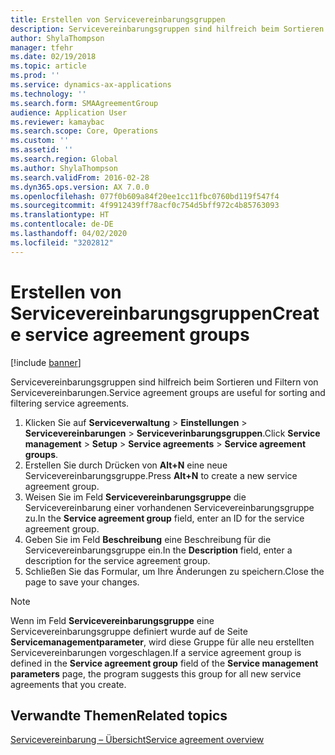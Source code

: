 ```yaml
---
title: Erstellen von Servicevereinbarungsgruppen
description: Servicevereinbarungsgruppen sind hilfreich beim Sortieren und Filtern von Servicevereinbarungen.
author: ShylaThompson
manager: tfehr
ms.date: 02/19/2018
ms.topic: article
ms.prod: ''
ms.service: dynamics-ax-applications
ms.technology: ''
ms.search.form: SMAAgreementGroup
audience: Application User
ms.reviewer: kamaybac
ms.search.scope: Core, Operations
ms.custom: ''
ms.assetid: ''
ms.search.region: Global
ms.author: ShylaThompson
ms.search.validFrom: 2016-02-28
ms.dyn365.ops.version: AX 7.0.0
ms.openlocfilehash: 077f0b609a84f20ee1cc11fbc0760bd119f547f4
ms.sourcegitcommit: 4f9912439ff78acf0c754d5bff972c4b85763093
ms.translationtype: HT
ms.contentlocale: de-DE
ms.lasthandoff: 04/02/2020
ms.locfileid: "3202812"
---
```

# <a name="create-service-agreement-groups"></a><span data-ttu-id="d3f4a-103">Erstellen von Servicevereinbarungsgruppen</span><span class="sxs-lookup"><span data-stu-id="d3f4a-103">Create service agreement groups</span></span> 

[!include [banner](../includes/banner.md)]

<span data-ttu-id="d3f4a-104">Servicevereinbarungsgruppen sind hilfreich beim Sortieren und Filtern von Servicevereinbarungen.</span><span class="sxs-lookup"><span data-stu-id="d3f4a-104">Service agreement groups are useful for sorting and filtering service agreements.</span></span>

1. <span data-ttu-id="d3f4a-105">Klicken Sie auf **Serviceverwaltung** \> **Einstellungen** \> **Servicevereinbarungen** \> **Serviceverinbarungsgruppen**.</span><span class="sxs-lookup"><span data-stu-id="d3f4a-105">Click **Service management** \> **Setup** \> **Service agreements** \> **Service agreement groups**.</span></span>
2. <span data-ttu-id="d3f4a-106">Erstellen Sie durch Drücken von **Alt+N** eine neue Servicevereinbarungsgruppe.</span><span class="sxs-lookup"><span data-stu-id="d3f4a-106">Press **Alt+N** to create a new service agreement group.</span></span>
3. <span data-ttu-id="d3f4a-107">Weisen Sie im Feld **Servicevereinbarungsgruppe**  die Servicevereinbarung einer vorhandenen Servicevereinbarungsgruppe zu.</span><span class="sxs-lookup"><span data-stu-id="d3f4a-107">In the **Service agreement group** field, enter an ID for the service agreement group.</span></span>
4. <span data-ttu-id="d3f4a-108">Geben Sie im Feld **Beschreibung** eine Beschreibung für die Servicevereinbarungsgruppe ein.</span><span class="sxs-lookup"><span data-stu-id="d3f4a-108">In the **Description** field, enter a description for the service agreement group.</span></span>
5. <span data-ttu-id="d3f4a-109">Schließen Sie das Formular, um Ihre Änderungen zu speichern.</span><span class="sxs-lookup"><span data-stu-id="d3f4a-109">Close the page to save your changes.</span></span>

> [!NOTE]
> <span data-ttu-id="d3f4a-110">Wenn im Feld **Servicevereinbarungsgruppe** eine Servicevereinbarungsgruppe definiert wurde auf de Seite **Servicemanagementparameter**, wird diese Gruppe für alle neu erstellten Servicevereinbarungen vorgeschlagen.</span><span class="sxs-lookup"><span data-stu-id="d3f4a-110">If a service agreement group is defined in the **Service agreement group** field of the **Service management parameters** page, the program suggests this group for all new service agreements that you create.</span></span>

## <a name="related-topics"></a><span data-ttu-id="d3f4a-111">Verwandte Themen</span><span class="sxs-lookup"><span data-stu-id="d3f4a-111">Related topics</span></span>

[<span data-ttu-id="d3f4a-112">Servicevereinbarung – Übersicht</span><span class="sxs-lookup"><span data-stu-id="d3f4a-112">Service agreement overview</span></span>](service-agreement-groups.md)
